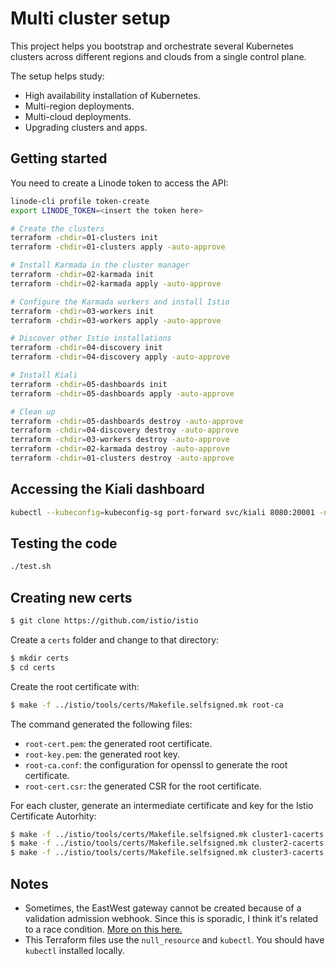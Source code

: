 # Multi cluster setup

This project helps you bootstrap and orchestrate several Kubernetes clusters across different regions and clouds from a single control plane.

The setup helps study:

- High availability installation of Kubernetes.
- Multi-region deployments.
- Multi-cloud deployments.
- Upgrading clusters and apps.

## Getting started

You need to create a Linode token to access the API:

```bash
linode-cli profile token-create
export LINODE_TOKEN=<insert the token here>
```

```bash
# Create the clusters
terraform -chdir=01-clusters init
terraform -chdir=01-clusters apply -auto-approve

# Install Karmada in the cluster manager
terraform -chdir=02-karmada init
terraform -chdir=02-karmada apply -auto-approve

# Configure the Karmada workers and install Istio
terraform -chdir=03-workers init
terraform -chdir=03-workers apply -auto-approve

# Discover other Istio installations
terraform -chdir=04-discovery init
terraform -chdir=04-discovery apply -auto-approve

# Install Kiali
terraform -chdir=05-dashboards init
terraform -chdir=05-dashboards apply -auto-approve

# Clean up
terraform -chdir=05-dashboards destroy -auto-approve
terraform -chdir=04-discovery destroy -auto-approve
terraform -chdir=03-workers destroy -auto-approve
terraform -chdir=02-karmada destroy -auto-approve
terraform -chdir=01-clusters destroy -auto-approve
```

## Accessing the Kiali dashboard

```bash
kubectl --kubeconfig=kubeconfig-sg port-forward svc/kiali 8080:20001 -n istio-system
```

## Testing the code

```bash
./test.sh
```

## Creating new certs

```bash
$ git clone https://github.com/istio/istio
```

Create a `certs` folder and change to that directory:

```bash
$ mkdir certs
$ cd certs
```

Create the root certificate with:

```bash
$ make -f ../istio/tools/certs/Makefile.selfsigned.mk root-ca
```

The command generated the following files:

- `root-cert.pem`: the generated root certificate.
- `root-key.pem`: the generated root key.
- `root-ca.conf`: the configuration for openssl to generate the root certificate.
- `root-cert.csr`: the generated CSR for the root certificate.

For each cluster, generate an intermediate certificate and key for the Istio Certificate Autorhity:

```bash
$ make -f ../istio/tools/certs/Makefile.selfsigned.mk cluster1-cacerts
$ make -f ../istio/tools/certs/Makefile.selfsigned.mk cluster2-cacerts
$ make -f ../istio/tools/certs/Makefile.selfsigned.mk cluster3-cacerts
```

## Notes

- Sometimes, the EastWest gateway cannot be created because of a validation admission webhook. Since this is sporadic, I think it's related to a race condition. [More on this here.](https://github.com/istio/istio/issues/39205)
- This Terraform files use the `null_resource` and `kubectl`. You should have `kubectl` installed locally.
